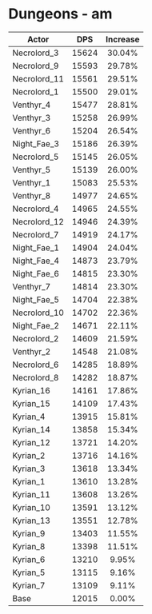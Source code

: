 # Dungeons - am
| Actor | DPS | Increase |
|---|:---:|:---:|
|Necrolord_3|15624|30.04%|
|Necrolord_9|15593|29.78%|
|Necrolord_11|15561|29.51%|
|Necrolord_1|15500|29.01%|
|Venthyr_4|15477|28.81%|
|Venthyr_3|15258|26.99%|
|Venthyr_6|15204|26.54%|
|Night_Fae_3|15186|26.39%|
|Necrolord_5|15145|26.05%|
|Venthyr_5|15139|26.00%|
|Venthyr_1|15083|25.53%|
|Venthyr_8|14977|24.65%|
|Necrolord_4|14965|24.55%|
|Necrolord_12|14946|24.39%|
|Necrolord_7|14919|24.17%|
|Night_Fae_1|14904|24.04%|
|Night_Fae_4|14873|23.79%|
|Night_Fae_6|14815|23.30%|
|Venthyr_7|14814|23.30%|
|Night_Fae_5|14704|22.38%|
|Necrolord_10|14702|22.36%|
|Night_Fae_2|14671|22.11%|
|Necrolord_2|14609|21.59%|
|Venthyr_2|14548|21.08%|
|Necrolord_6|14285|18.89%|
|Necrolord_8|14282|18.87%|
|Kyrian_16|14161|17.86%|
|Kyrian_15|14109|17.43%|
|Kyrian_4|13915|15.81%|
|Kyrian_14|13858|15.34%|
|Kyrian_12|13721|14.20%|
|Kyrian_2|13716|14.16%|
|Kyrian_3|13618|13.34%|
|Kyrian_1|13610|13.28%|
|Kyrian_11|13608|13.26%|
|Kyrian_10|13591|13.12%|
|Kyrian_13|13551|12.78%|
|Kyrian_9|13403|11.55%|
|Kyrian_8|13398|11.51%|
|Kyrian_6|13210|9.95%|
|Kyrian_5|13115|9.16%|
|Kyrian_7|13109|9.11%|
|Base|12015|0.00%|
